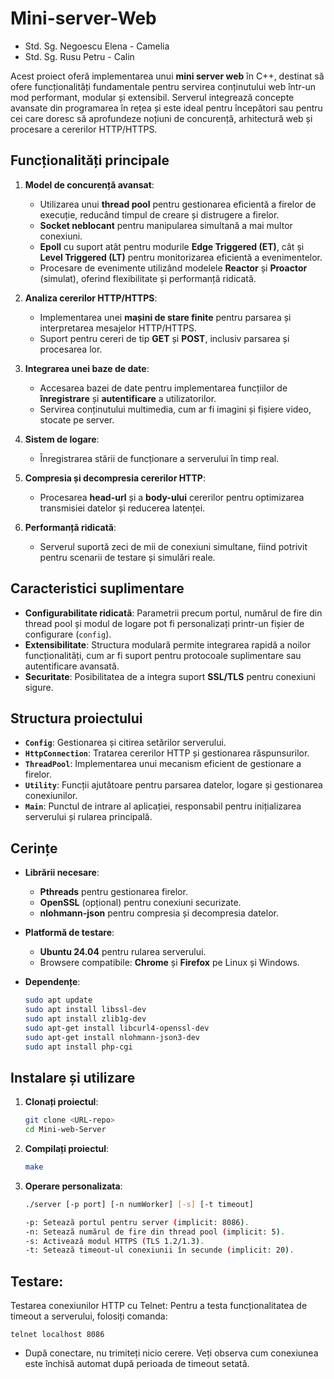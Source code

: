 # Mini-server-Web 
 - Std. Sg. Negoescu Elena - Camelia
 - Std. Sg. Rusu Petru - Calin


Acest proiect oferă implementarea unui **mini server web** în C++, destinat să ofere funcționalități fundamentale pentru servirea conținutului web într-un mod performant, modular și extensibil. Serverul integrează concepte avansate din programarea în rețea și este ideal pentru începători sau pentru cei care doresc să aprofundeze noțiuni de concurență, arhitectură web și procesare a cererilor HTTP/HTTPS.

## Funcționalități principale

1. **Model de concurență avansat**:
   - Utilizarea unui **thread pool** pentru gestionarea eficientă a firelor de execuție, reducând timpul de creare și distrugere a firelor.
   - **Socket neblocant** pentru manipularea simultană a mai multor conexiuni.
   - **Epoll** cu suport atât pentru modurile **Edge Triggered (ET)**, cât și **Level Triggered (LT)** pentru monitorizarea eficientă a evenimentelor.
   - Procesare de evenimente utilizând modelele **Reactor** și **Proactor** (simulat), oferind flexibilitate și performanță ridicată.

2. **Analiza cererilor HTTP/HTTPS**:
   - Implementarea unei **mașini de stare finite** pentru parsarea și interpretarea mesajelor HTTP/HTTPS.
   - Suport pentru cereri de tip **GET** și **POST**, inclusiv parsarea și procesarea lor.

3. **Integrarea unei baze de date**:
   - Accesarea bazei de date pentru implementarea funcțiilor de **înregistrare** și **autentificare** a utilizatorilor.
   - Servirea conținutului multimedia, cum ar fi imagini și fișiere video, stocate pe server.

4. **Sistem de logare**:
   - Înregistrarea stării de funcționare a serverului în timp real.

5. **Compresia și decompresia cererilor HTTP**:
   - Procesarea **head-url** și a **body-ului** cererilor pentru optimizarea transmisiei datelor și reducerea latenței.

6. **Performanță ridicată**:
   - Serverul suportă zeci de mii de conexiuni simultane, fiind potrivit pentru scenarii de testare și simulări reale.

## Caracteristici suplimentare

- **Configurabilitate ridicată**: Parametrii precum portul, numărul de fire din thread pool și modul de logare pot fi personalizați printr-un fișier de configurare (`config`).
- **Extensibilitate**: Structura modulară permite integrarea rapidă a noilor funcționalități, cum ar fi suport pentru protocoale suplimentare sau autentificare avansată.
- **Securitate**: Posibilitatea de a integra suport **SSL/TLS** pentru conexiuni sigure.

## Structura proiectului

- **`Config`**: Gestionarea și citirea setărilor serverului.
- **`HttpConnection`**: Tratarea cererilor HTTP și gestionarea răspunsurilor.
- **`ThreadPool`**: Implementarea unui mecanism eficient de gestionare a firelor.
- **`Utility`**: Funcții ajutătoare pentru parsarea datelor, logare și gestionarea conexiunilor.
- **`Main`**: Punctul de intrare al aplicației, responsabil pentru inițializarea serverului și rularea principală.

## Cerințe

- **Librării necesare**:
  - **Pthreads** pentru gestionarea firelor.
  - **OpenSSL** (opțional) pentru conexiuni securizate.
  - **nlohmann-json** pentru compresia și decompresia datelor.

- **Platformă de testare**:
  - **Ubuntu 24.04** pentru rularea serverului.
  - Browsere compatibile: **Chrome** și **Firefox** pe Linux și Windows.

- **Dependențe**:
  ```bash
  sudo apt update
  sudo apt install libssl-dev
  sudo apt install zlib1g-dev
  sudo apt-get install libcurl4-openssl-dev
  sudo apt-get install nlohmann-json3-dev
  sudo apt install php-cgi


## Instalare și utilizare

1. **Clonați proiectul**:
   ```bash
   git clone <URL-repo>
   cd Mini-web-Server
2. **Compilați proiectul**:
    ```bash
    make

3. **Operare personalizata**:
    ```bash
    ./server [-p port] [-n numWorker] [-s] [-t timeout]

    -p: Setează portul pentru server (implicit: 8086).
    -n: Setează numărul de fire din thread pool (implicit: 5).
    -s: Activează modul HTTPS (TLS 1.2/1.3).
    -t: Setează timeout-ul conexiunii în secunde (implicit: 20).
## Testare:

   Testarea conexiunilor HTTP cu Telnet: Pentru a testa funcționalitatea de 
   timeout a serverului, folosiți comanda:

    
    telnet localhost 8086

- După conectare, nu trimiteți nicio cerere. Veți observa cum conexiunea este închisă automat după perioada de timeout setată.

